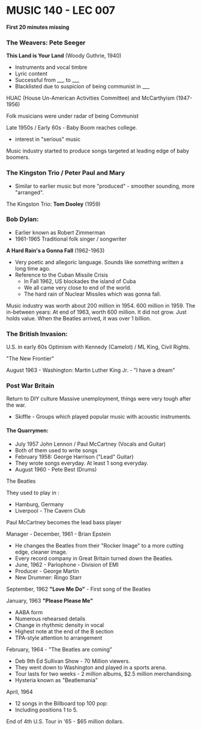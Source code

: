 # MUSIC 140 - LEC 007

**First 20 minutes missing**

### The Weavers: Pete Seeger
**This Land is Your Land** (Woody Guthrie, 1940)
- Instruments and vocal timbre
- Lyric content
- Successful from ___  to  ___
- Blacklisted due to suspicion of being communist in ___

HUAC (House Un-American Activities Committee) and McCarthyism (1947-1956)

Folk musicians were under radar of being Communist

Late 1950s / Early 60s - Baby Boom reaches college.
- interest in "serious" music

Music industry started to produce songs targeted at leading edge of baby boomers. 

### The Kingston Trio / Peter Paul and Mary
- Similar to earlier music but more "produced" - smoother sounding, more "arranged".

The Kingston Trio: **Tom Dooley** (1959)


### Bob Dylan:
- Earlier known as Robert Zimmerman
- 1961-1965 Traditional folk singer / songwriter

**A Hard Rain's a Gonna Fall** (1962-1963)
- Very poetic and allegoric language. Sounds like something written a long time ago.
- Reference to the Cuban Missile Crisis
  - In Fall 1962, US blockades the island of Cuba
  - We all came very close to end of the world.
  - The hard rain of Nuclear Missiles which was gonna fall.

Music industry was worth about 200 million in 1954. 600 million in 1959.
The in-between years: At end of 1963, worth 600 million. It did not grow. Just holds value.
When the Beatles arrived, it was over 1 billion.

### The British Invasion:
U.S. in early 60s
Optimism with Kennedy (Camelot) / ML King, Civil Rights.

"The New Frontier"

August 1963 - Washington: Martin Luther King Jr. - "I have a dream"

### Post War Britain
Return to DIY culture
Massive unemployment, things were very tough after the war.

- Skiffle - Groups which played popular music with acoustic instruments.

#### The Quarrymen:
- July 1957 John Lennon / Paul McCartney (Vocals and Guitar)
- Both of them used to write songs
- February 1958: George Harrison ("Lead" Guitar)
- They wrote songs everyday. At least 1 song everyday.
- August 1960 - Pete Best (Drums)

The Beatles

They used to play in :
- Hamburg, Germany
- Liverpool - The Cavern Club

Paul McCartney becomes the lead bass player

Manager - December, 1961 - Brian Epstein
- He changes the Beatles from their "Rocker Image" to a more cutting edge, cleaner image.
- Every record company in Great Britain turned down the Beatles.
- June, 1962 - Parlophone - Division of EMI
- Producer - George Martin
- New Drummer: Ringo Starr

September, 1962 **"Love Me Do"** - First song of the Beatles

January, 1963 **"Please Please Me"**
- AABA form
- Numerous rehearsed details
- Change in rhythmic density in vocal
- Highest note at the end of the B section
- TPA-style attention to arrangement

February, 1964 - "The Beatles are coming"
- Deb 9th Ed Sullivan Show - 70 Million viewers.
- They went down to Washington and played in a sports arena.
- Tour lasts for two weeks - 2 million albums, $2.5 million merchandising.
- Hysteria known as "Beatlemania"

April, 1964
- 12 songs in the Billboard top 100 pop:
- Including positions 1 to 5.

End of 4th U.S. Tour in '65 - $65 million dollars.
<!--stackedit_data:
eyJoaXN0b3J5IjpbNDExMTE4NTAwLC0xMjIyODg4NTc0LDEzNj
M5OTE4NywyMDIyMTQ4MzU1LC02MzAyMzY2ODksNTkyNDYwNjIs
MTg4ODQ1NjcyOSwtNjU3NDYzNzE3LDgwNzY2MjQyMiwzNjI4MD
I1OTksMzUzODA0MTA4LDUzMDA3MjM3NywtMTU5NTMwMzQzNSwt
NzQ1Mzk0MTgzLC0xNjA1Nzk2NzA0LC03ODg4NjQ0MTMsLTEzNz
Y1ODkzMjAsLTM5MTgxNzM3OSwtNDY2NDg3Mzc1LDE0NzI3MDEz
NjVdfQ==
-->